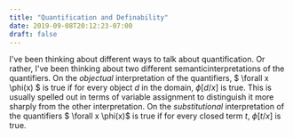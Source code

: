 ```yaml
---
title: "Quantification and Definability"
date: 2019-09-08T20:12:23-07:00
draft: false
---
```


I've been thinking about different ways to talk about quantification. Or rather, I've been thinking about two different semanticinterpretations of the quantifiers. On the *objectual* interpretation of the quantifiers, $ \forall x \phi(x) $ is true if for every object $d$ in the domain, $\phi[d/x]$ is true. This is usually spelled out in terms of variable assignment to distinguish it more sharply from the other interpretation. On the *substitutional* interpretation of the quantifiers $ \forall x \phi(x)$ is true if for every closed term $t$, $\phi[t/x]$ is true. 

